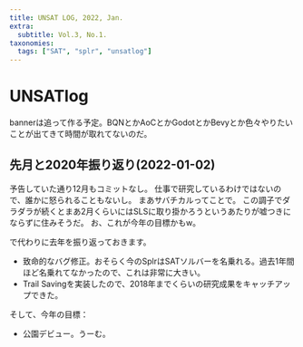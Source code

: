 ```yaml
---
title: UNSAT LOG, 2022, Jan.
extra:
  subtitle: Vol.3, No.1.
taxonomies:
  tags: ["SAT", "splr", "unsatlog"]
---
```

# UNSATlog

bannerは追って作る予定。BQNとかAoCとかGodotとかBevyとか色々やりたいことが出てきて時間が取れてないのだ。

## 先月と2020年振り返り(2022-01-02)

予告していた通り12月もコミットなし。
仕事で研究しているわけではないので、誰かに怒られることもないし。
まあサバチカルってことで。
この調子でダラダラが続くとまあ2月くらいにはSLSに取り掛かろうというあたりが嘘つきにならずに住みそうだ。
お、これが今年の目標かもw。

で代わりに去年を振り返っておきます。

- 致命的なバグ修正。おそらく今のSplrはSATソルバーを名乗れる。過去1年間ほど名乗れてなかったので、これは非常に大きい。
- Trail Savingを実装したので、2018年までくらいの研究成果をキャッチアップできた。

そして、今年の目標：

- 公園デビュー。うーむ。
